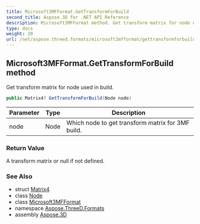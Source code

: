 ```yaml
---
title: Microsoft3MFFormat.GetTransformForBuild
second_title: Aspose.3D for .NET API Reference
description: Microsoft3MFFormat method. Get transform matrix for node used in build
type: docs
weight: 20
url: /net/aspose.threed.formats/microsoft3mfformat/gettransformforbuild/
---
```

## Microsoft3MFFormat.GetTransformForBuild method

Get transform matrix for node used in build.

```csharp
public Matrix4? GetTransformForBuild(Node node)
```

| Parameter | Type | Description |
| --- | --- | --- |
| node | Node | Which node to get transform matrix for 3MF build. |

### Return Value

A transform matrix or null if not defined.

### See Also

* struct [Matrix4](../../../aspose.threed.utilities/matrix4/)
* class [Node](../../../aspose.threed/node/)
* class [Microsoft3MFFormat](../)
* namespace [Aspose.ThreeD.Formats](../../microsoft3mfformat/)
* assembly [Aspose.3D](../../../)


